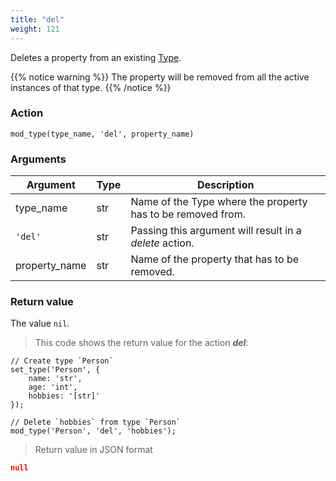 ```yaml
---
title: "del"
weight: 121
---
```


Deletes a property from an existing [Type](../../../data-types/type).

{{% notice warning %}}
The property will be removed from all the active instances of that type.
{{% /notice %}}

### Action

`mod_type(type_name, 'del', property_name)`

### Arguments

Argument | Type | Description
-------- | ---- | -----------
type_name | str | Name of the Type where the property has to be removed from.
`'del'` | str | Passing this argument will result in a *delete* action.
property_name | str | Name of the property that has to be removed.

### Return value

The value `nil`.

> This code shows the return value for the action ***del***:

```thingsdb,json_response
// Create type `Person`
set_type('Person', {
    name: 'str',
    age: 'int',
    hobbies: '[str]'
});

// Delete `hobbies` from type `Person`
mod_type('Person', 'del', 'hobbies');
```

> Return value in JSON format

```json
null
```
